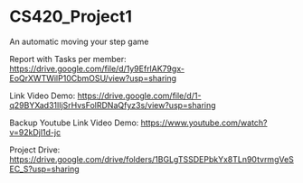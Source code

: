 # CS420_Project1
An automatic moving your step game


Report with Tasks per member: https://drive.google.com/file/d/1y9EfrlAK79gx-EoQrXWTWilP10CbmOSU/view?usp=sharing


Link Video Demo: https://drive.google.com/file/d/1-q29BYXad31lIjSrHvsFolRDNaQfyz3s/view?usp=sharing


Backup Youtube Link Video Demo: https://www.youtube.com/watch?v=92kDjl1d-jc


Project Drive: https://drive.google.com/drive/folders/1BGLgTSSDEPbkYx8TLn90tvrmgVeSEC_S?usp=sharing

